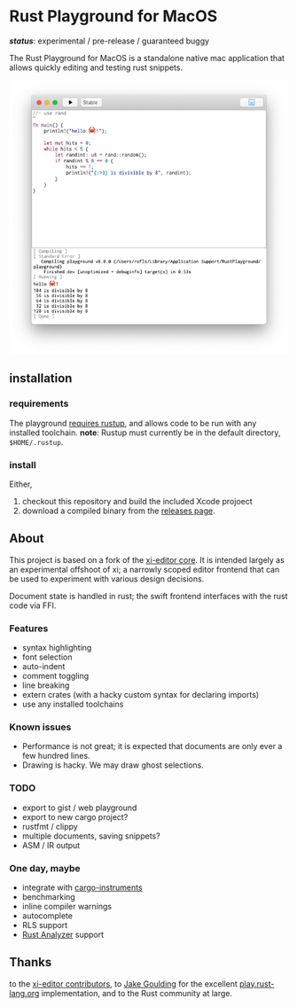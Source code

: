 # Rust Playground for MacOS

***status***: experimental / pre-release / guaranteed buggy

The Rust Playground for MacOS is a standalone native mac application that allows quickly editing and testing rust snippets.

![Rust Playground Screenshot](https://raw.githubusercontent.com/cmyr/RustPlayground/screenshots/screenshot-1.png)

## installation

### requirements

The playground [requires rustup](https://rustup.rs), and allows code to be run with any installed toolchain.
**note**: Rustup must currently be in the default directory, `$HOME/.rustup`.

### install
Either,
1. checkout this repository and build the included Xcode projoect
2. download a compiled binary from the [releases page](https://github.com/cmyr/RustPlayground/releases).

## About

This project is based on a fork of the [xi-editor core](https://github.com/xi-editor/xi-editor). It is intended largely as an experimental offshoot of xi; a narrowly scoped editor frontend that can be used to experiment with various design decisions.

Document state is handled in rust; the swift frontend interfaces with the rust code via FFI.

### Features

- syntax highlighting
- font selection
- auto-indent
- comment toggling
- line breaking
- extern crates (with a hacky custom syntax for declaring imports)
- use any installed toolchains


### Known issues

- Performance is not great; it is expected that documents are only ever a few hundred lines.
- Drawing is hacky. We may draw ghost selections.


### TODO
- export to gist / web playground
- export to new cargo project?
- rustfmt / clippy
- multiple documents, saving snippets?
- ASM / IR output


### One day, maybe
- integrate with [cargo-instruments](https://crates.io/crates/cargo-instruments)
- benchmarking
- inline compiler warnings
- autocomplete
- RLS support
- [Rust Analyzer](https://www.github.com/rust-analyzer/rust-analyzer) support


## Thanks

to the [xi-editor contributors](https://github.com/xi-editor/xi-editor/blob/master/AUTHORS), to [Jake Goulding](https://github.com/shepmaster/) for the excellent [play.rust-lang.org](https://play.rust-lang.org) implementation, and to the Rust community at large.
